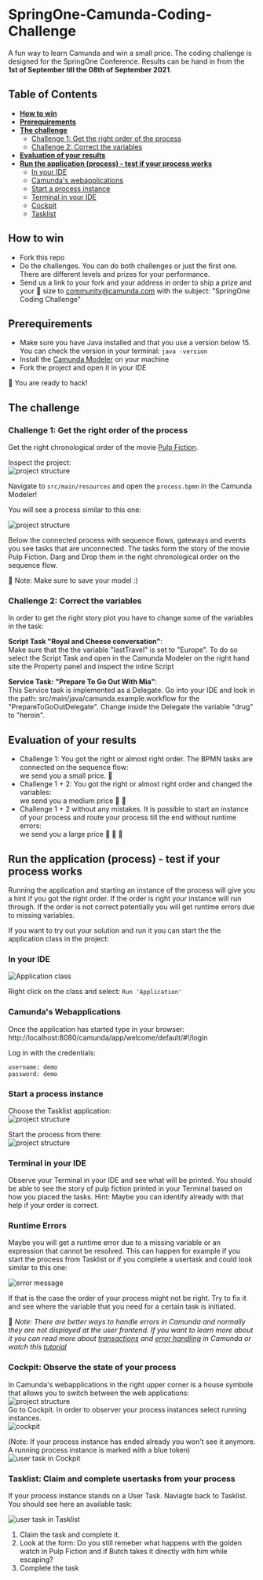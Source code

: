 # SpringOne-Camunda-Coding-Challenge
A fun way to learn Camunda and win a small price. The coding challenge is designed for the SpringOne Conference. Results can be hand in from the **1st of September till the 08th of September 2021**. 

## Table of Contents  
- **[How to win](#how-to-win)**  
- **[Prerequirements](#prerequirements)**  
- **[The challenge](#the-challenge)**  
  - [Challenge 1: Get the right order of the process](#challenge-1-get-the-right-order-of-the-process)  
  - [Challenge 2: Correct the variables](#challenge-2-correct-the-variables)  
- **[Evaluation of your results](#evaluation-of-your-results)**   
- **[Run the application (process) - test if your process works](#run-the-application-process---test-if-your-process-works)**  
  - [In your IDE](#in-your-ide)  
  - [Camunda's webapplications](#camundas-webapplications)   
  - [Start a process instance](#start-a-process-instance)   
  - [Terminal in your IDE](#terminal-in-your-ide)   
  - [Cockpit](#cockpit-observe-the-state-of-your-process)   
  - [Tasklist](#tasklist-claim-and-complete-usertasks-from-your-process)  



## How to win 
- Fork this repo
- Do the challenges. You can do both challenges or just the first one. There are different levels and prizes for your performance.
- Send us a link to your fork and your address in order to ship a prize and your :shirt: size to community@camunda.com with the subject: "SpringOne Coding Challenge"

## Prerequirements 
- Make sure you have Java installed and that you use a version below 15. You can check the version in your terminal: `java -version`
- Install the [Camunda Modeler](https://camunda.com/download/modeler/) on your machine
- Fork the project and open it in your IDE

:tada: You are ready to hack!

## The challenge

### Challenge 1: Get the right order of the process
Get the right chronological order of the movie [Pulp Fiction](https://en.wikipedia.org/wiki/Pulp_Fiction). 

Inspect the project:  
![project structure](/img/project.png)

Navigate to `src/main/resources` and open the `process.bpmn` in the Camunda Modeler! 

You will see a process similar to this one: 

![project structure](/img/process-without-tasks.png)

Below the connected process with sequence flows, gateways and events you see tasks that are unconnected. The tasks form the story of the movie Pulp Fiction. Darg and Drop them in the right chronological order on the sequence flow.  

:pushpin: Note: Make sure to save your model :)  

### Challenge 2: Correct the variables

In order to get the right story plot you have to change some of the variables in the task: 

**Script Task "Royal and Cheese conversation"**:    
Make sure that the the variable "lastTravel" is set to "Europe". To do so select the Script Task and open in the Camunda Modeler on the right hand site the Property panel and inspect the inline Script

**Service Task: "Prepare To Go Out With Mia"**:   
This Service task is implemented as a Delegate. Go into your IDE and look in the path: src/main/java/camunda.example.workflow for the "PrepareToGoOutDelegate". Change inside the Delegate the variable "drug" to "heroin". 

## Evaluation of your results
- Challenge 1: You got the right or almost right order. The BPMN tasks are connected on the sequence flow:   
we send you a small price. :gift:
- Challenge 1 + 2: You got the right or almost right order and changed the variables:   
we send you a medium price :gift: :gift:
- Challenge 1 + 2 without any mistakes. It is possible to start an instance of your process and route your process till the end without runtime errors:   
we send you a large price :gift: :gift: :gift:

## Run the application (process) - test if your process works  
Running the application and starting an instance of the process will give you a hint if you got the right order. If the order is right your instance will run through. If the order is not correct potentially you will get runtime errors due to missing variables.

If you want to try out your solution and run it you can start the the application class in the project:  

### In your IDE

![Application class](/img/applicationClass.png)  

Right click on the class and select: `Run 'Application'`  


### Camunda's Webapplications

Once the application has started type in your browser:  
http://localhost:8080/camunda/app/welcome/default/#!/login   

Log in with the credentials:  
```
username: demo    
password: demo   
```
### Start a process instance

Choose the Tasklist application:  
![project structure](/img/applications.png)

Start the process from there:  
![project structure](/img/startProcess.png)  


### Terminal in your IDE

Observe your Terminal in your IDE and see what will be printed. You should be able to see the story of pulp fiction printed in your Terminal based on how you placed the tasks. Hint: Maybe you can identify already with that help if your order is correct. 


### Runtime Errors

Maybe you will get a runtime error due to a missing variable or an expression that cannot be resolved. This can happen for example if you start the process from Tasklist or if you complete a usertask and could look similar to this one:  

![error message](/img/Error-message.png) 

If that is the case the order of your process might not be right. Try to fix it and see where the variable that you need for a certain task is initiated.  

:pushpin: *Note: There are better ways to handle errors in Camunda and normally they are not displayed at the user frontend. If you want to learn more about it you can read more about [transactions](https://docs.camunda.org/manual/7.15/user-guide/process-engine/error-handling/) and [error handling](https://camunda.com/best-practices/dealing-with-problems-and-exceptions/) in Camunda or watch this [tutorial](https://www.youtube.com/watch?v=tjR3GIsdGxk)*



### Cockpit: Observe the state of your process
In Camunda's webapplications in the right upper corner is a house symbole that allows you to switch between the web applications:  
![project structure](/img/house.png)  
Go to Cockpit. In order to observer your process instances select running instances.   
![cockpit](/img/cockpit.png)

(Note: If your process instance has ended already you won't see it anymore. A running process instance is marked with a blue token)  
![user task in Cockpit](/img/usertask-cockpit.png)

### Tasklist: Claim and complete usertasks from your process

If your process instance stands on a User Task. Naviagte back to Tasklist. You should see here an available task:  

![user task in Tasklist](/img/Usertask.png)

1. Claim the task and complete it. 
2. Look at the form: Do you still remeber what happens with the golden watch in Pulp Fiction and if Butch takes it directly with him while escaping?
3. Complete the task








